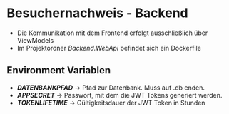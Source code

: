 # Besuchernachweis - Backend

- Die Kommunikation mit dem Frontend erfolgt ausschließlich über ViewModels
- Im Projektordner *Backend.WebApi* befindet sich ein Dockerfile

## Environment Variablen

- ***DATENBANKPFAD*** -> Pfad zur Datenbank. Muss auf .db enden.
- ***APPSECRET*** -> Passwort, mit dem die JWT Tokens generiert werden.
- ***TOKENLIFETIME*** -> Gültigkeitsdauer der JWT Token in Stunden
